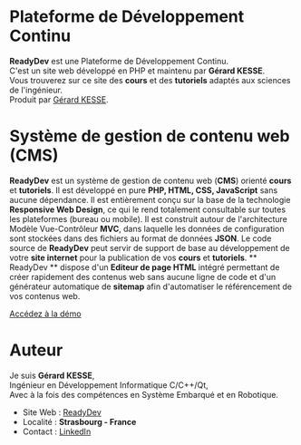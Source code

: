 # Plateforme de Développement Continu

**ReadyDev** est une Plateforme de Développement Continu.  
C'est un site web développé en PHP et maintenu par **Gérard KESSE**.  
Vous trouverez sur ce site des **cours** et des **tutoriels** adaptés aux sciences de l'ingénieur.  
Produit par [Gérard KESSE](https://readydev.ovh/home/ "Accédez à mon site web (ReadyDev)").

# Système de gestion de contenu web (CMS)

**ReadyDev** est un système de gestion de contenu web (**CMS**) orienté **cours** et **tutoriels**.
Il est développé en pure **PHP, HTML, CSS, JavaScript** sans aucune dépendance.
Il est entièrement conçu sur la base de la technologie **Responsive Web Design**,
ce qui le rend totalement consultable sur toutes les plateformes (bureau ou mobile).
Il est construit autour de l'architecture Modèle Vue-Contrôleur **MVC**,
dans laquelle les données de configuration sont stockées dans des fichiers au format de données **JSON**.
Le code source de **ReadyDev** peut servir de support de base au développement
de votre **site internet** pour la publication de vos **cours** et **tutoriels**.
** ReadyDev ** dispose d'un **Editeur de page HTML** intégré permettant de créer rapidement
des contenus web sans aucune ligne de code et d'un générateur automatique de **sitemap** afin d'automatiser
le référencement de vos contenus web.

[Accédez à la démo](https://readydev.ovh/home/ "Accédez à la démo (ReadyDev)")

# Auteur

Je suis **Gérard KESSE**,  
Ingénieur en Développement Informatique C/C++/Qt,  
Avec à la fois des compétences en Système Embarqué et en Robotique.  

* Site Web : [ReadyDev](https://readydev.ovh/home/ "Accédez à mon site web (ReadyDev)")
* Localité : **Strasbourg - France**
* Contact : [LinkedIn](https://www.linkedin.com/in/tia-gerard-kesse/ "Envoyez-moi un message sur (LinkedIn)")
